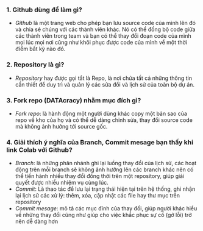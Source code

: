 ### 1. Github dùng để làm gì?  
- *Github* là một trang web cho phép bạn lưu source code của mình lên đó và chia sẻ chúng với các thành viên khác. Nó có thể đồng bộ code giữa các thành viên trong team và bạn có thể thay đổi đoạn code của mình mọi lúc mọi nơi cũng như khôi phục được code của mình về một thời điểm bất kỳ nào đó.
### 2. Repository là gì?  
- *Repository* hay được gọi tắt là Repo, là nơi chứa tất cả những thông tin cần thiết để duy trì và quản lý các sửa đổi và lịch sử của toàn bộ dự án.
### 3. Fork repo (DATAcracy) nhằm mục đích gì?  
- *Fork repo*: là hành động một người dùng khác copy một bản sao của repo về kho của họ và có thể dễ dàng chỉnh sửa, thay đổi source code mà không ảnh hưởng tới source gốc.
### 4. Giải thích ý nghĩa của Branch, Commit mesage bạn thấy khi link Colab với Github?  
- *Branch*: là những phân nhánh ghi lại luồng thay đổi của lịch sử, các hoạt động trên mỗi branch sẽ không ảnh hưởng lên các branch khác nên có thể tiến hành nhiều thay đổi đồng thời trên một repository, giúp giải quyết được nhiều nhiệm vụ cùng lúc.  
- *Commit*: Là thao tác để lưu lại trạng thái hiện tại trên hệ thống, ghi nhận lại lịch sử các xử lý: thêm, xóa, cập nhật các file hay thư mục trên repository  
- *Commit mesage*: mô tả các mục đính của thay đổi, giúp người khác hiểu về những thay đổi cũng như giúp cho việc khắc phục sự cố (gở lỗi) trở nên dễ dàng hơn  
